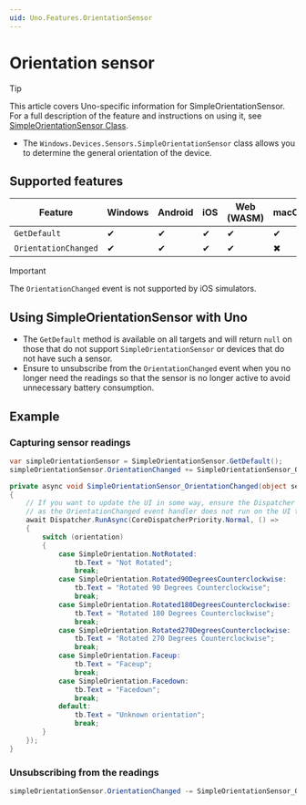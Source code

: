```yaml
---
uid: Uno.Features.OrientationSensor
---
```


# Orientation sensor

> [!TIP]
> This article covers Uno-specific information for SimpleOrientationSensor. For a full description of the feature and instructions on using it, see [SimpleOrientationSensor Class](https://learn.microsoft.com/uwp/api/windows.devices.sensors.simpleorientationsensor).

* The `Windows.Devices.Sensors.SimpleOrientationSensor` class allows you to determine the general orientation of the device.

## Supported features

| Feature              | Windows | Android | iOS | Web (WASM) | macOS | Linux (Skia) | Win 7 (Skia) |
|----------------------|---------|---------|-----|------------|-------|--------------|--------------|
| `GetDefault`         | ✔       | ✔       | ✔   | ✔          | ✔     | ✔            | ✔            |
| `OrientationChanged` | ✔       | ✔       | ✔   | ✔          | ✖     | ✖            | ✖            |

> [!IMPORTANT]
> The `OrientationChanged` event is not supported by iOS simulators.

## Using SimpleOrientationSensor with Uno

* The `GetDefault` method is available on all targets and will return `null` on those that do not support `SimpleOrientationSensor` or devices that do not have such a sensor.
* Ensure to unsubscribe from the `OrientationChanged` event when you no longer need the readings so that the sensor is no longer active to avoid unnecessary battery consumption.

## Example

### Capturing sensor readings

```csharp
var simpleOrientationSensor = SimpleOrientationSensor.GetDefault();
simpleOrientationSensor.OrientationChanged += SimpleOrientationSensor_OrientationChanged;

private async void SimpleOrientationSensor_OrientationChanged(object sender, SimpleOrientationSensorOrientationChangedEventArgs args)
{
    // If you want to update the UI in some way, ensure the Dispatcher is used,
    // as the OrientationChanged event handler does not run on the UI thread.
    await Dispatcher.RunAsync(CoreDispatcherPriority.Normal, () =>
    {
        switch (orientation)
        {
            case SimpleOrientation.NotRotated:
                tb.Text = "Not Rotated";
                break;
            case SimpleOrientation.Rotated90DegreesCounterclockwise:
                tb.Text = "Rotated 90 Degrees Counterclockwise";
                break;
            case SimpleOrientation.Rotated180DegreesCounterclockwise:
                tb.Text = "Rotated 180 Degrees Counterclockwise";
                break;
            case SimpleOrientation.Rotated270DegreesCounterclockwise:
                tb.Text = "Rotated 270 Degrees Counterclockwise";
                break;
            case SimpleOrientation.Faceup:
                tb.Text = "Faceup";
                break;
            case SimpleOrientation.Facedown:
                tb.Text = "Facedown";
                break;
            default:
                tb.Text = "Unknown orientation";
                break;
        }
    });
}
```

### Unsubscribing from the readings

```csharp
simpleOrientationSensor.OrientationChanged -= SimpleOrientationSensor_OrientationChanged;
```
